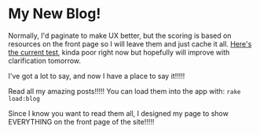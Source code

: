 # My New Blog!

Normally, I'd paginate to make UX better, but the scoring is based on resources on the front page so I will leave them and just cache it all. 
[Here's the current test](https://loadimpact.com/test/view/1598636), kinda poor right now but hopefully will improve with clarification tomorrow.


I've got a lot to say, and now I have a place to say it!!!!!

Read all my amazing posts!!!!! You can load them into the app with: `rake load:blog`

Since I know you want to read them all, I designed my page to show EVERYTHING on the front page of the site!!!!!


